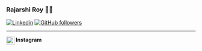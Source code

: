 ### Rajarshi Roy 🍺🍻

[![Linkedin](https://img.shields.io/badge/-LinkedIn-222222?style=flat-square&logo=Linkedin&logoColor=white&link=https://www.linkedin.com/in/engincan-veske-b4a75b145/)](https://www.linkedin.com/in/rajarshi-roy-0ab429133/)
[![GitHub followers](https://img.shields.io/github/followers/Royincog.svg?style=social&label=Follow&maxAge=2592000)](https://github.com/Royincog?tab=followers)
<hr><b>Instagram</b>
<a href="https:https://www.instagram.com/the_berserkk/">
  <img align="left" width="22px" src="https://cdn.jsdelivr.net/npm/simple-icons@v3/icons/instagram.svg" />
  
</a>


